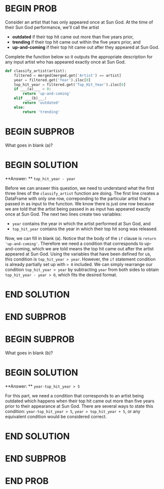 # BEGIN PROB

Consider an artist that has only appeared once at Sun God. At the time of their Sun God performance, we'll call the artist 

- **outdated** if their top hit came out more than five years prior,
- **trending** if their top hit came out within the five years prior, and
- **up-and-coming** if their top hit came out after they appeared at Sun God.

Complete the function below so it outputs the appropriate description for any input artist who has appeared exactly once at Sun God.

```py
def classify_artist(artist):
    filtered = merged[merged.get('Artist') == artist]
    year = filtered.get('Year').iloc[0]
    top_hit_year = filtered.get('Top_Hit_Year').iloc[0]
    if ___(a)___ > 0:
        return 'up-and-coming'
    elif ___(b)___:
        return 'outdated'
    else:
        return 'trending'
```


# BEGIN SUBPROB
What goes in blank (a)?
# BEGIN SOLUTION
**Answer: ** `top_hit_year - year`

Before we can answer this question, we need to understand what the first three lines of the `classify_artist` function are doing. The first line creates a DataFrame with only one row, correponding to the particular artist that's passed in as input to the function. We know there is just one row because we are told that the artist being passed in as input has appeared exactly once at Sun God. The next two lines create two variables: 

- `year` contains the year in which the artist performed at Sun God, and 
- `top_hit_year` contains the year in which their top hit song was released.

Now, we can fill in blank (a). Notice that the body of the `if` clause is `return 'up-and-coming'`. Therefore we need a condition that corresponds to up-and-coming, which we are told means the top hit came out after the artist appeared at Sun God. Using the variables that have been defined for us, this condition is `top_hit_year > year`. However, the `if` statement condition is already partially set up with `> 0` included. We can simply rearrange our condition `top_hit_year > year` by subtracting `year` from both sides to obtain `top_hit_year - year > 0`, which fits the desired format.

# END SOLUTION
# END SUBPROB
# BEGIN SUBPROB
What goes in blank (b)?
# BEGIN SOLUTION
**Answer: ** `year-top_hit_year > 5`

For this part, we need a condition that corresponds to an artist being outdated which happens when their top hit came out more than five years prior to their appearance at Sun God. There are several ways to state this condition: `year-top_hit_year > 5`, `year > top_hit_year + 5`, or any equivalent condition would be considered correct. 
# END SOLUTION
# END SUBPROB
# END PROB